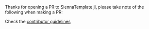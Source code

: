 Thanks for opening a PR to SiennaTemplate.jl, please take note of the following when making a PR:

Check the [contributor guidelines](https://nrel-sienna.github.io/SiennaTemplate.jl/stable/api/developer_guidelines/)


